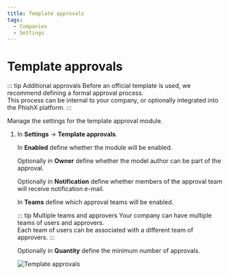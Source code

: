 ```yaml
---
title: Template approvals
tags:
  - Companies
  - Settings
---
```

# Template approvals

::: tip Additional approvals
Before an official template is used, we recommend defining a formal approval process.<br>
This process can be internal to your company, or optionally integrated into the PhishX platform.
:::

Manage the settings for the template approval module.

1. In **Settings** -> **Template approvals**.

   In **Enabled** define whether the module will be enabled.

   Optionally in **Owner** define whether the model author can be part of the approval.

   Optionally in **Notification** define whether members of the approval team will receive notification e-mail.

   In **Teams** define which approval teams will be enabled.

   ::: tip Multiple teams and approvers
   Your company can have multiple teams of users and approvers.<br>
   Each team of users can be associated with a different team of approvers.
   :::

   Optionally in **Quantity** define the minimum number of approvals.

   ![Template approvals](https://cdn.phishx.io/phishx-docs/images/phishx_companies_template_approval_01.webp)
